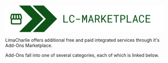 
![image 'lc-marketplace'](./images/lc-marketplace.png)

LimaCharlie offers additional free and paid integrated services through it's Add-Ons Marketplace.

Add-Ons fall into one of several categories, each of which is linked below.

